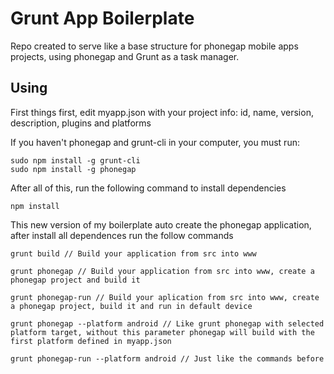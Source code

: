 # Grunt App Boilerplate

Repo created to serve like a base structure for phonegap mobile apps projects, using phonegap and Grunt as a task manager.


## Using

First things first, edit myapp.json with your project info: id, name, version, description, plugins and platforms


If you haven't phonegap and grunt-cli in your computer, you must run:

```
sudo npm install -g grunt-cli
sudo npm install -g phonegap
```

After all of this, run the following command to install dependencies

```
npm install
```


This new version of my boilerplate auto create the phonegap application, after install all dependences run the follow commands

```
grunt build // Build your application from src into www

grunt phonegap // Build your application from src into www, create a phonegap project and build it

grunt phonegap-run // Build your aplication from src into www, create a phonegap project, build it and run in default device

grunt phonegap --platform android // Like grunt phonegap with selected platform target, without this parameter phonegap will build with the first platform defined in myapp.json

grunt phonegap-run --platform android // Just like the commands before
```
